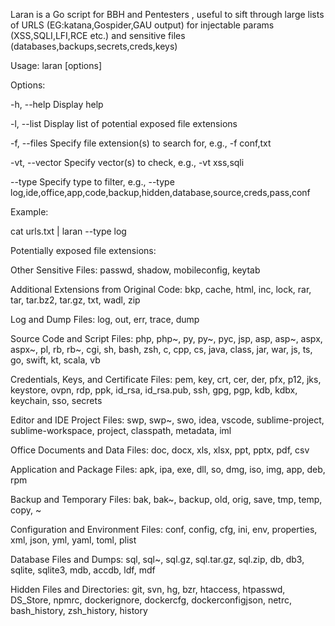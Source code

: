 Laran is a Go script for BBH and Pentesters , useful to sift through large lists of URLS (EG:katana,Gospider,GAU output) for injectable params (XSS,SQLI,LFI,RCE etc.) and sensitive files (databases,backups,secrets,creds,keys)

Usage: laran [options]

Options:

  -h, --help        Display help
  
  -l, --list        Display list of potential exposed file extensions
  
  -f, --files       Specify file extension(s) to search for, e.g., -f conf,txt
  
  -vt, --vector     Specify vector(s) to check, e.g., -vt xss,sqli
  
  --type            Specify type to filter, e.g., --type log,ide,office,app,code,backup,hidden,database,source,creds,pass,conf


Example:

cat urls.txt | laran --type log


  Potentially exposed file extensions:

Other Sensitive Files:
  passwd, shadow, mobileconfig, keytab

Additional Extensions from Original Code:
  bkp, cache, html, inc, lock, rar, tar, tar.bz2, tar.gz, txt, wadl, zip

Log and Dump Files:
  log, out, err, trace, dump

Source Code and Script Files:
  php, php~, py, py~, pyc, jsp, asp, asp~, aspx, aspx~, pl, rb, rb~, cgi, sh, bash, zsh, c, cpp, cs, java, class, jar, war, js, ts, go, swift, kt, scala, vb

Credentials, Keys, and Certificate Files:
  pem, key, crt, cer, der, pfx, p12, jks, keystore, ovpn, rdp, ppk, id_rsa, id_rsa.pub, ssh, gpg, pgp, kdb, kdbx, keychain, sso, secrets

Editor and IDE Project Files:
  swp, swp~, swo, idea, vscode, sublime-project, sublime-workspace, project, classpath, metadata, iml

Office Documents and Data Files:
  doc, docx, xls, xlsx, ppt, pptx, pdf, csv

Application and Package Files:
  apk, ipa, exe, dll, so, dmg, iso, img, app, deb, rpm

Backup and Temporary Files:
  bak, bak~, backup, old, orig, save, tmp, temp, copy, ~

Configuration and Environment Files:
  conf, config, cfg, ini, env, properties, xml, json, yml, yaml, toml, plist

Database Files and Dumps:
  sql, sql~, sql.gz, sql.tar.gz, sql.zip, db, db3, sqlite, sqlite3, mdb, accdb, ldf, mdf

Hidden Files and Directories:
  git, svn, hg, bzr, htaccess, htpasswd, DS_Store, npmrc, dockerignore, dockercfg, dockerconfigjson, netrc, bash_history, zsh_history, history
